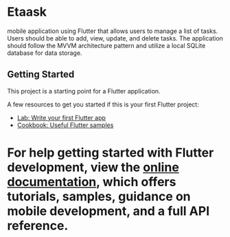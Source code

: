 
# Etaask
mobile application using Flutter that allows users to manage a list of tasks. 
Users should be able to add, view, update, and delete tasks. 
The application should follow the MVVM architecture pattern and utilize a local SQLite database for data storage.

## Getting Started

This project is a starting point for a Flutter application.

A few resources to get you started if this is your first Flutter project:

- [Lab: Write your first Flutter app](https://docs.flutter.dev/get-started/codelab)
- [Cookbook: Useful Flutter samples](https://docs.flutter.dev/cookbook)

For help getting started with Flutter development, view the
[online documentation](https://docs.flutter.dev/), which offers tutorials,
samples, guidance on mobile development, and a full API reference.
=======
